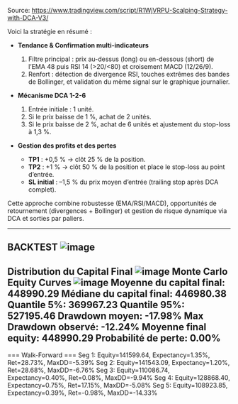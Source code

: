 Source: https://www.tradingview.com/script/R1WjVRPU-Scalping-Strategy-with-DCA-V3/

Voici la stratégie en résumé :

- **Tendance & Confirmation multi-indicateurs**  
  1. Filtre principal : prix au-dessus (long) ou en-dessous (short) de l’EMA 48 puis RSI 14 (>20/​<80) et croisement MACD (12/26/9).  
  2. Renfort : détection de divergence RSI, touches extrêmes des bandes de Bollinger, et validation du même signal sur le graphique journalier.

- **Mécanisme DCA 1-2-6**  
  1. Entrée initiale : 1 unité.  
  2. Si le prix baisse de 1 %, achat de 2 unités.  
  3. Si le prix baisse de 2 %, achat de 6 unités et ajustement du stop-loss à 1,3 %.

- **Gestion des profits et des pertes**  
  - **TP1** : +0,5 % → clôt 25 % de la position.  
  - **TP2** : +1 % → clôt 50 % de la position et place le stop-loss au point d’entrée.  
  - **SL initial** : –1,5 % du prix moyen d’entrée (trailing stop après DCA complet).

Cette approche combine robustesse (EMA/RSI/MACD), opportunités de retournement (divergences + Bollinger) et gestion de risque dynamique via DCA et sorties par paliers.

--------------------------------------------------------------------------------------------------

BACKTEST
![image](https://github.com/user-attachments/assets/bf7605f5-8ac1-4ac4-9ce2-44b8ebda8b44)
--------------------------------------------------------------------------------------------------

Distribution du Capital Final
![image](https://github.com/user-attachments/assets/51fbfe98-d55f-4917-a871-35ad94734cde)
Monte Carlo Equity Curves
![image](https://github.com/user-attachments/assets/f16d8c33-27e1-468b-b0bc-5d355fecb4bb)
Moyenne du capital final: 448990.29
Médiane du capital final: 446980.38
Quantile 5%: 369967.23
Quantile 95%: 527195.46
Drawdown moyen: -17.98%
Max Drawdown observé: -12.24%
Moyenne final equity: 448990.29
Probabilité de perte: 0.00%
--------------------------------------------------------------------------------------------------
=== Walk-Forward ===
Seg 1: Equity=141599.64, Expectancy=1.35%, Ret=28.73%, MaxDD=-5.39%
Seg 2: Equity=141543.09, Expectancy=1.20%, Ret=28.68%, MaxDD=-6.76%
Seg 3: Equity=110086.74, Expectancy=0.40%, Ret=0.08%, MaxDD=-9.94%
Seg 4: Equity=128868.40, Expectancy=0.75%, Ret=17.15%, MaxDD=-5.08%
Seg 5: Equity=108923.85, Expectancy=0.39%, Ret=-0.98%, MaxDD=-14.33%
